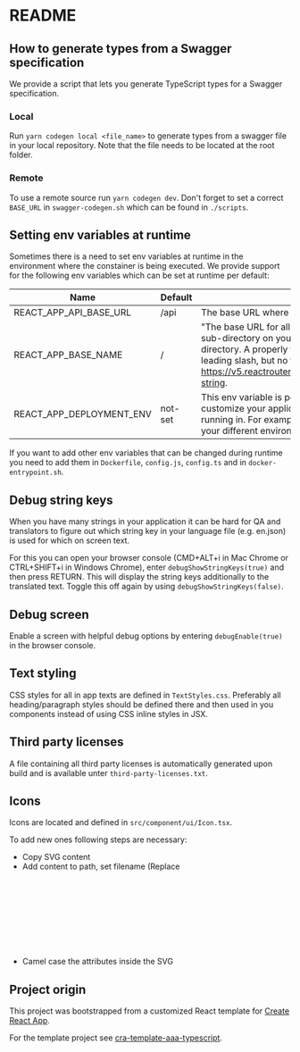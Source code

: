 # README

## How to generate types from a Swagger specification

We provide a script that lets you generate TypeScript types for a Swagger specification.

### Local

Run `yarn codegen local <file_name>` to generate types from a swagger file in your local repository. Note that the file needs to be located at the root folder.

### Remote

To use a remote source run `yarn codegen dev`. Don't forget to set a correct `BASE_URL` in `swagger-codegen.sh` which can be found in `./scripts`.

## Setting env variables at runtime

Sometimes there is a need to set env variables at runtime in the environment where the constainer is being executed. We provide support for the following env variables which can be set at runtime per default:

| Name          | Default       | Description   |
| ------------- | ------------- | ------------- |
| REACT_APP_API_BASE_URL | /api | The base URL where the API can be found. |
| REACT_APP_BASE_NAME | / | "The base URL for all locations. If your app is served from a sub-directory on your server, you’ll want to set this to the sub-directory. A properly formatted basename should have a leading slash, but no trailing slash." Taken from https://v5.reactrouter.com/web/api/BrowserRouter/basename-string. |
| REACT_APP_DEPLOYMENT_ENV | not-set | This env variable is per default not used, but you can use it to customize your application depending on the environment it is running in. For example set it to `dev`, `staging` or `production` for your different environments. |

If you want to add other env variables that can be changed during runtime you need to add them in `Dockerfile`, `config.js`, `config.ts` and in `docker-entrypoint.sh`.

## Debug string keys

When you have many strings in your application it can be hard for QA and translators to figure out which string key in your language file (e.g. en.json) is used for which on screen text.

For this you can open your browser console (CMD+ALT+i in Mac Chrome or CTRL+SHIFT+i in Windows Chrome), enter `debugShowStringKeys(true)` and then press RETURN. This will display the string keys additionally to the translated text. Toggle this off again by using `debugShowStringKeys(false)`.

## Debug screen

Enable a screen with helpful debug options by entering `debugEnable(true)` in the browser console.

## Text styling

CSS styles for all in app texts are defined in `TextStyles.css`. Preferably all heading/paragraph styles should be defined there and then used in you components instead of using CSS inline styles in JSX.

## Third party licenses

A file containing all third party licenses is automatically generated upon build and is available unter `third-party-licenses.txt`.

## Icons

Icons are located and defined in `src/component/ui/Icon.tsx`.

To add new ones following steps are necessary:

* Copy SVG content
* Add content to path, set filename (Replace <svg> with a <g> if you want to set transformations for all child elements)
* Camel case the attributes inside the SVG

## Project origin

This project was bootstrapped from a customized React template for [Create React App](https://github.com/facebook/create-react-app).

For the template project see [cra-template-aaa-typescript](https://github.com/allaboutapps/cra-template-aaa-typescript).
